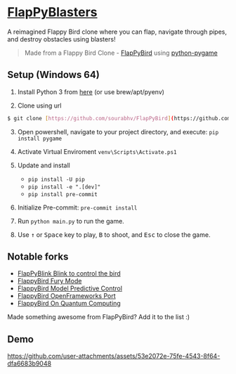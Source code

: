 [FlapPyBlasters](https://github.com/tee-rex-byte/FlapPyBlasters)
===============

A reimagined Flappy Bird clone where you can flap, navigate through pipes, and destroy obstacles using blasters!

> Made from a Flappy Bird Clone - [FlapPyBird](https://github.com/sourabhv/FlapPyBird) using [python-pygame][pygame]


[pygame]: http://www.pygame.org


Setup (Windows 64)
---------------------------

1. Install Python 3 from [here](https://www.python.org/download/releases/) (or use brew/apt/pyenv)

2. Clone using url
```bash
$ git clone [https://github.com/sourabhv/FlapPyBird](https://github.com/tee-rex-byte/FlapPyBlasters.git)
```

3. Open powershell, navigate to your project directory, and execute: `pip install pygame`

4. Activate Virtual Enviroment `venv\Scripts\Activate.ps1`

5. Update and install
   - `pip install -U pip`
   - `pip install -e ".[dev]"`
   - `pip install pre-commit`

6. Initialize Pre-commit: `pre-commit install`

7. Run `python main.py` to run the game.

8. Use <kbd>&uarr;</kbd> or <kbd>Space</kbd> key to play, <kbd>B</kbd> to shoot, and <kbd>Esc</kbd> to close the game.


Notable forks
-------------
- [FlapPyBlink Blink to control the bird](https://github.com/sero583/FlappyBlink)
- [FlappyBird Fury Mode](https://github.com/Cc618/FlapPyBird)
- [FlappyBird Model Predictive Control](https://github.com/philzook58/FlapPyBird-MPC)
- [FlappyBird OpenFrameworks Port](https://github.com/TheLogicMaster/ofFlappyBird)
- [FlappyBird On Quantum Computing](https://github.com/WingCode/QuFlapPyBird)

Made something awesome from FlapPyBird? Add it to the list :)


Demo
----------



https://github.com/user-attachments/assets/53e2072e-75fe-4543-8f64-dfa6683b9048
